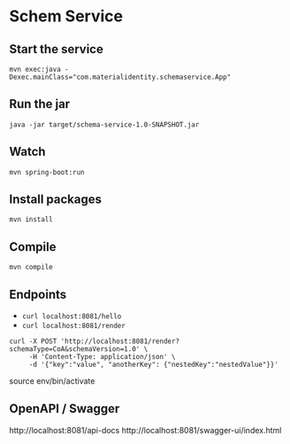 # Schem Service

## Start the service

`mvn exec:java -Dexec.mainClass="com.materialidentity.schemaservice.App"`

## Run the jar

`java -jar target/schema-service-1.0-SNAPSHOT.jar`

## Watch

`mvn spring-boot:run`

## Install packages

`mvn install`

## Compile

`mvn compile`

## Endpoints

- `curl localhost:8081/hello`
- `curl localhost:8081/render`

```
curl -X POST 'http://localhost:8081/render?schemaType=CoA&schemaVersion=1.0' \
     -H 'Content-Type: application/json' \
     -d '{"key":"value", "anotherKey": {"nestedKey":"nestedValue"}}'
```

source env/bin/activate

## OpenAPI / Swagger

http://localhost:8081/api-docs
http://localhost:8081/swagger-ui/index.html